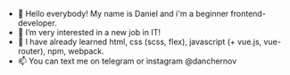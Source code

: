 - 👋 Hello everybody! My name is Daniel and i'm a beginner frontend-developer.
- 👀 I’m very interested in a new job in IT!
- 🌱 I have already learned html, css (scss, flex), javascript (+ vue.js, vue-router), npm, webpack.
- 📫 You can text me on telegram or instagram @danchernov
